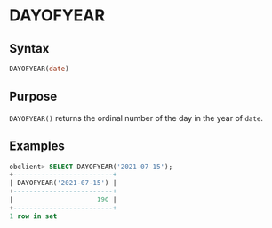 # DAYOFYEAR

## Syntax

```sql
DAYOFYEAR(date)
```

## Purpose

`DAYOFYEAR()` returns the ordinal number of the day in the year of `date`.

## Examples

```sql
obclient> SELECT DAYOFYEAR('2021-07-15');
+-------------------------+
| DAYOFYEAR('2021-07-15') |
+-------------------------+
|                     196 |
+-------------------------+
1 row in set
```
